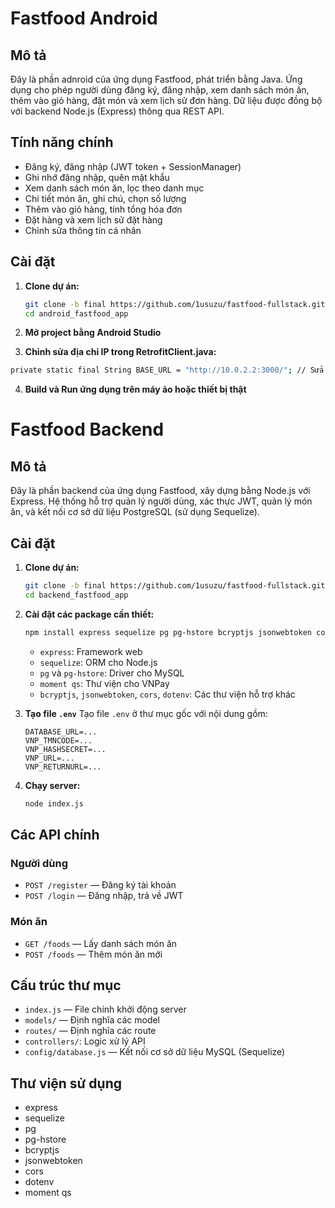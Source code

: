 # Fastfood Android

## Mô tả
Đây là phần adnroid của ứng dụng Fastfood, phát triển bằng Java. Ứng dụng cho phép người dùng đăng ký, đăng nhập, xem danh sách món ăn, thêm vào giỏ hàng, đặt món và xem lịch sử đơn hàng. Dữ liệu được đồng bộ với backend Node.js (Express) thông qua REST API.

## Tính năng chính
- Đăng ký, đăng nhập (JWT token + SessionManager)
- Ghi nhớ đăng nhập, quên mật khẩu
- Xem danh sách món ăn, lọc theo danh mục
- Chi tiết món ăn, ghi chú, chọn số lượng
- Thêm vào giỏ hàng, tính tổng hóa đơn
- Đặt hàng và xem lịch sử đặt hàng
- Chỉnh sửa thông tin cá nhân

## Cài đặt
1. **Clone dự án:**
   ```bash
   git clone -b final https://github.com/1usuzu/fastfood-fullstack.git
   cd android_fastfood_app
   ```

2. **Mở project bằng Android Studio**

3. **Chỉnh sửa địa chỉ IP trong RetrofitClient.java:**
```bash
private static final String BASE_URL = "http://10.0.2.2:3000/"; // Sửa IP nếu chạy trên thiết bị thật
```

4. **Build và Run ứng dụng trên máy ảo hoặc thiết bị thật**


# Fastfood Backend

## Mô tả
Đây là phần backend của ứng dụng Fastfood, xây dựng bằng Node.js với Express. Hệ thống hỗ trợ quản lý người dùng, xác thực JWT, quản lý món ăn, và kết nối cơ sở dữ liệu PostgreSQL (sử dụng Sequelize).

## Cài đặt

1. **Clone dự án:**
   ```bash
   git clone -b final https://github.com/1usuzu/fastfood-fullstack.git
   cd backend_fastfood_app
   ```

2. **Cài đặt các package cần thiết:**
   ```bash
   npm install express sequelize pg pg-hstore bcryptjs jsonwebtoken cors dotenv moment qs
   ```
   - `express`: Framework web
   - `sequelize`: ORM cho Node.js
   - `pg` và `pg-hstore`: Driver cho MySQL
   - `moment qs`: Thư viện cho VNPay
   - `bcryptjs`, `jsonwebtoken`, `cors`, `dotenv`: Các thư viện hỗ trợ khác

3. **Tạo file `.env`**
   Tạo file `.env` ở thư mục gốc với nội dung gồm:
   ```env
   DATABASE_URL=...
   VNP_TMNCODE=...
   VNP_HASHSECRET=...
   VNP_URL=...
   VNP_RETURNURL=...
   ```

4. **Chạy server:**
   ```bash
   node index.js
   ```

## Các API chính

### Người dùng
- `POST /register` — Đăng ký tài khoản
- `POST /login` — Đăng nhập, trả về JWT

### Món ăn
- `GET /foods` — Lấy danh sách món ăn
- `POST /foods` — Thêm món ăn mới

## Cấu trúc thư mục
- `index.js` — File chính khởi động server
- `models/` — Định nghĩa các model
- `routes/` — Định nghĩa các route
- `controllers/`: Logic xử lý API
- `config/database.js` — Kết nối cơ sở dữ liệu MySQL (Sequelize)

## Thư viện sử dụng
- express
- sequelize
- pg
- pg-hstore
- bcryptjs
- jsonwebtoken
- cors
- dotenv
- moment qs
